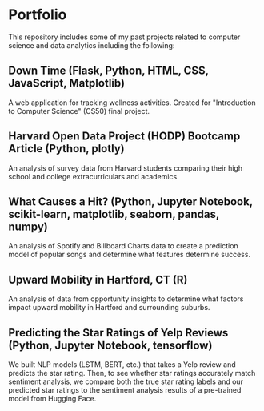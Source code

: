 # Portfolio
This repository includes some of my past projects related to computer science and data analytics including the following:

## Down Time (Flask, Python, HTML, CSS, JavaScript, Matplotlib)
A web application for tracking wellness activities. Created for "Introduction to Computer Science" (CS50) final project.

## Harvard Open Data Project (HODP) Bootcamp Article (Python, plotly)
An analysis of survey data from Harvard students comparing their high school and college extracurriculars and academics.

## What Causes a Hit? (Python, Jupyter Notebook, scikit-learn, matplotlib, seaborn, pandas, numpy)
An analysis of Spotify and Billboard Charts data to create a prediction model of popular songs and determine what features determine success.

## Upward Mobility in Hartford, CT (R)
An analysis of data from opportunity insights to determine what factors impact upward mobility in Hartford and surrounding suburbs.

## Predicting the Star Ratings of Yelp Reviews (Python, Jupyter Notebook, tensorflow)
We built NLP models (LSTM, BERT, etc.) that takes a Yelp review and predicts the star rating. Then, to see whether star ratings accurately match sentiment analysis, we compare both the true star rating labels and our predicted star ratings to the sentiment analysis results of a pre-trained model from Hugging Face.
